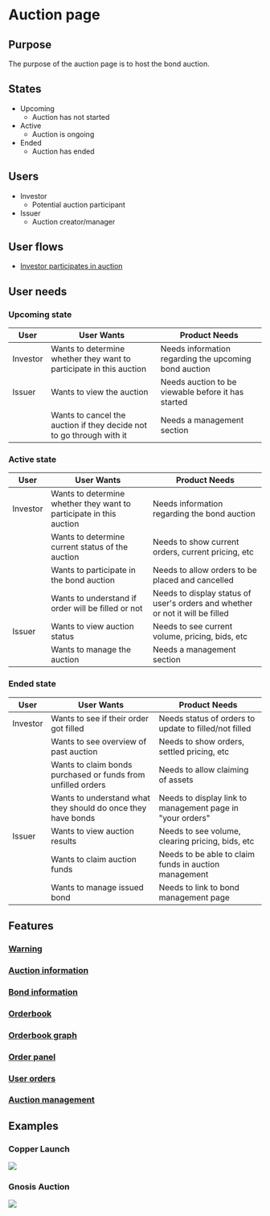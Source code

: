 # Auction page

## Purpose

The purpose of the auction page is to host the bond auction.

## States

* Upcoming
  * Auction has not started
* Active
  * Auction is ongoing
* Ended
  * Auction has ended

## Users

* Investor
  * Potential auction participant
* Issuer
  * Auction creator/manager

## User flows

* [Investor participates in auction](../../user\_flows/participate\_in\_auction.md)

## User needs

### Upcoming state

| User     | User Wants                                                           | Product Needs                                         |
| -------- | -------------------------------------------------------------------- | ----------------------------------------------------- |
| Investor | Wants to determine whether they want to participate in this auction  | Needs information regarding the upcoming bond auction |
| Issuer   | Wants to view the auction                                            | Needs auction to be viewable before it has started    |
|          | Wants to cancel the auction if they decide not to go through with it | Needs a management section                            |

### Active state

| User     | User Wants                                                          | Product Needs                                                                 |
| -------- | ------------------------------------------------------------------- | ----------------------------------------------------------------------------- |
| Investor | Wants to determine whether they want to participate in this auction | Needs information regarding the bond auction                                  |
|          | Wants to determine current status of the auction                    | Needs to show current orders, current pricing, etc                            |
|          | Wants to participate in the bond auction                            | Needs to allow orders to be placed and cancelled                              |
|          | Wants to understand if order will be filled or not                  | Needs to display status of user's orders and whether or not it will be filled |
| Issuer   | Wants to view auction status                                        | Needs to see current volume, pricing, bids, etc                               |
|          | Wants to manage the auction                                         | Needs a management section                                                    |

### Ended state

| User     | User Wants                                                   | Product Needs                                             |
| -------- | ------------------------------------------------------------ | --------------------------------------------------------- |
| Investor | Wants to see if their order got filled                       | Needs status of orders to update to filled/not filled     |
|          | Wants to see overview of past auction                        | Needs to show orders, settled pricing, etc                |
|          | Wants to claim bonds purchased or funds from unfilled orders | Needs to allow claiming of assets                         |
|          | Wants to understand what they should do once they have bonds | Needs to display link to management page in "your orders" |
| Issuer   | Wants to view auction results                                | Needs to see volume, clearing pricing, bids, etc          |
|          | Wants to claim auction funds                                 | Needs to be able to claim funds in auction management     |
|          | Wants to manage issued bond                                  | Needs to link to bond management page                     |

## Features

### [Warning](features/warning.md)

### [Auction information](features/auction\_information.md)

### [Bond information](features/bond\_information.md)

### [Orderbook](features/orderbook\_graph.md)

### [Orderbook graph](features/orderbook\_graph.md)

### [Order panel](features/order\_panel.md)

### [User orders](features/user\_orders.md)

### [Auction management](features/auction\_management.md)

## Examples

### Copper Launch

![](../../../../spec/assets/copper/auction\_page.png)

### Gnosis Auction

![](../../../../spec/assets/gnosis/auction\_page.png)
